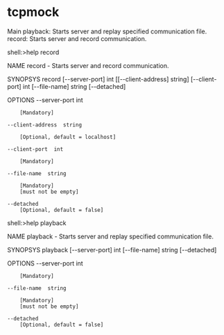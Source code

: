 # tcpmock

Main
        playback: Starts server and replay specified communication file.
        record: Starts server and record communication.


shell:>help record


NAME
	record - Starts server and record communication.

SYNOPSYS
	record [--server-port] int  [[--client-address] string]  [--client-port] int  [--file-name] string  [--detached]  

OPTIONS
	--server-port  int
		
		[Mandatory]

	--client-address  string
		
		[Optional, default = localhost]

	--client-port  int
		
		[Mandatory]

	--file-name  string
		
		[Mandatory]
		[must not be empty]

	--detached	
		[Optional, default = false]



shell:>help playback


NAME
	playback - Starts server and replay specified communication file.

SYNOPSYS
	playback [--server-port] int  [--file-name] string  [--detached]  

OPTIONS
	--server-port  int
		
		[Mandatory]

	--file-name  string
		
		[Mandatory]
		[must not be empty]

	--detached	
		[Optional, default = false]


